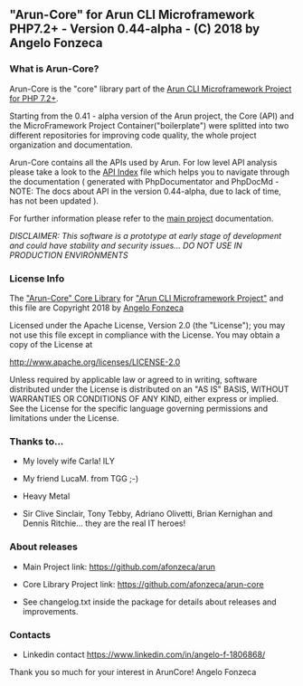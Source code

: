 ## "Arun-Core" for Arun CLI Microframework PHP7.2+ - Version 0.44-alpha - (C) 2018 by Angelo Fonzeca

### What is Arun-Core?

Arun-Core is the "core" library part of the [Arun CLI Microframework Project for PHP 7.2+](https://github.com/afonzeca/arun).

Starting from the 0.41 - alpha version of the Arun project, the Core (API) and the MicroFramework Project Container("boilerplate") were splitted into two
different repositories for improving code quality, the whole project organization and documentation.

Arun-Core contains all the APIs used by Arun. For low level API analysis please take a look to the [API Index](docs/ApiIndex.md) file which helps you to navigate through the documentation
( generated with PhpDocumentator and PhpDocMd - NOTE: The docs about API in the version 0.44-alpha, due to lack of time, has not been updated  ).

For further information please refer to the [main project](https://github.com/afonzeca/arun) documentation.

_DISCLAIMER: This software is a prototype at early stage of development and could have stability and security issues... DO NOT USE IN PRODUCTION ENVIRONMENTS_


### License Info

The ["Arun-Core" Core Library](https://github.com/afonzeca/arun-core) for ["Arun CLI Microframework Project"](https://github.com/afonzeca/arun) and this file are Copyright 2018 by [Angelo Fonzeca](https://www.linkedin.com/in/angelo-f-1806868/)

Licensed under the Apache License, Version 2.0 (the "License"); you may not use this file except in compliance with the License. You may obtain a copy of the License at

http://www.apache.org/licenses/LICENSE-2.0

Unless required by applicable law or agreed to in writing, software distributed under the License is distributed on an "AS IS" BASIS, WITHOUT WARRANTIES OR CONDITIONS OF ANY KIND, either express or implied. See the License for the specific language governing permissions and limitations under the License.



### Thanks to...

* My lovely wife Carla! ILY

* My friend LucaM. from TGG ;-) 

* Heavy Metal

* Sir Clive Sinclair, Tony Tebby, Adriano Olivetti, Brian Kernighan and Dennis Ritchie... they are the real IT heroes!


### About releases

* Main Project link: https://github.com/afonzeca/arun

* Core Library Project link: https://github.com/afonzeca/arun-core

* See changelog.txt inside the package for details about releases and improvements.

### Contacts

* Linkedin contact https://www.linkedin.com/in/angelo-f-1806868/

Thank you so much for your interest in ArunCore!
Angelo Fonzeca
